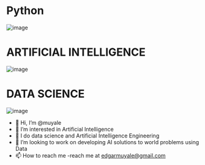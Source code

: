 # Python 
![image](https://github.com/muyale/muyale/assets/111242297/03e59862-4bb0-41b6-943a-b407b8355284)



# ARTIFICIAL INTELLIGENCE
![image](https://github.com/muyale/muyale/assets/111242297/a41138e9-e906-4998-a73d-07a5fbfaf8d0)

# DATA SCIENCE
![image](https://github.com/muyale/muyale/assets/111242297/0834fa45-4d0a-42aa-a977-852faedea970)


- 👋 Hi, I’m @muyale
- 👀 I’m interested in  Artificial Intelligence
- 🌱 I do data science and Artificial Intelligence Engineering
- 💞️ I’m looking to work on developing AI solutions to world problems using Data
- 📫 How to reach me -reach me at edgarmuyale@gmail.com 

<!---
muyale/muyale is a ✨ special ✨ repository because its `README.md` (this file) appears on your GitHub profile.
You can click the Preview link to take a look at your changes.
--->
